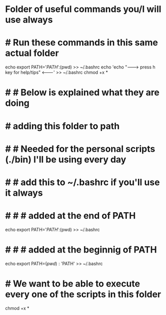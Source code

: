 # Folder of useful commands you/I will use always
# # Run these commands in this same actual folder
<!-- ln -s $(pwd) ~/bin -->
<!-- export PATH=$PATH:$(pwd) -->
echo export PATH='$PATH':$(pwd) >> ~/.bashrc
echo 'echo "---> press h key for help/tips" <---' >> ~/.bashrc
chmod +x *


# # # Below is explained what they are doing

<!-- # # Create a soft link to this folder in $HOME folder
ln -s $(pwd) ~/bin

# # # If ~/bin already exist, try to figure it by yourself how to solve it :(
# # # this wasn't my case, my ~/bin folder was empty, I just deleted it and
# # # and created the soft link -->

# # adding this folder to path
# # # Needed for the personal scripts (./bin) I'll be using every day
# # # add this to ~/.bashrc if you'll use it always
# # # # added at the end of PATH
echo export PATH='$PATH':$(pwd) >> ~/.bashrc

# # # # added at the beginnig of PATH
echo export PATH=$(pwd):'$PATH' >> ~/.bashrc

# # We want to be able to execute every one of the scripts in this folder
chmod +x *
